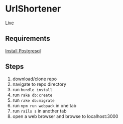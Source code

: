 # UrlShortener

[Live][live]

## Requirements
[Install Postgresql][pgsql]

## Steps
1. download/clone repo
2. navigate to repo directory
3. run `bundle install`
4. run `rake db:create`
5. run `rake db:migrate`
6. run `npm run webpack` in one tab
7. run `rails s` in another tab
8. open a web browser and browse to localhost:3000

[live]: https://thawing-refuge-97853.herokuapp.com/
[pgsql]: https://www.postgresql.org/